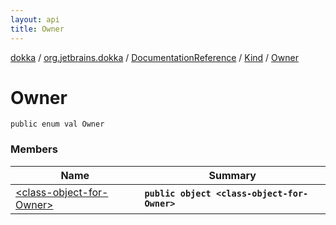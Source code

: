 ```yaml
---
layout: api
title: Owner
---
```

[dokka](../../../../index.html) / [org.jetbrains.dokka](../../../index.html) / [DocumentationReference](../../index.html) / [Kind](../index.html) / [Owner](index.html)


# Owner



```
public enum val Owner
```


### Members

| Name | Summary |
|------|---------|
|[&lt;class-object-for-Owner&gt;](_class-object-for-Owner_.html)|**`public object <class-object-for-Owner>`**|
